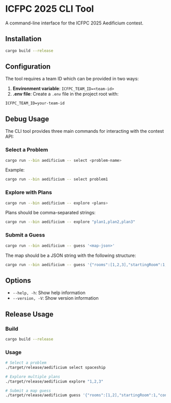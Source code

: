 # ICFPC 2025 CLI Tool

A command-line interface for the ICFPC 2025 Aedificium contest.

## Installation

```bash
cargo build --release
```

## Configuration

The tool requires a team ID which can be provided in two ways:

1. **Environment variable**: `ICFPC_TEAM_ID=<team-id>`
2. **.env file**: Create a `.env` file in the project root with:

```env
ICFPC_TEAM_ID=your-team-id
```

## Debug Usage

The CLI tool provides three main commands for interacting with the contest API:

### Select a Problem

```bash
cargo run --bin aedificium -- select <problem-name>
```

Example:

```bash
cargo run --bin aedificium -- select problem1
```

### Explore with Plans

```bash
cargo run --bin aedificium -- explore <plans>
```

Plans should be comma-separated strings:

```bash
cargo run --bin aedificium -- explore "plan1,plan2,plan3"
```

### Submit a Guess

```bash
cargo run --bin aedificium -- guess '<map-json>'
```

The map should be a JSON string with the following structure:

```bash
cargo run --bin aedificium -- guess '{"rooms":[1,2,3],"startingRoom":1,"connections":[{"from":{"room":1,"door":0},"to":{"room":2,"door":0}}]}'
```

## Options

- `--help, -h`: Show help information
- `--version, -V`: Show version information

## Release Usage

### Build

```bash
cargo build --release
```

### Usage

```bash
# Select a problem
./target/release/aedificium select spaceship

# Explore multiple plans
./target/release/aedificium explore "1,2,3"

# Submit a map guess
./target/release/aedificium guess '{"rooms":[1,2],"startingRoom":1,"connections":[]}'
```
